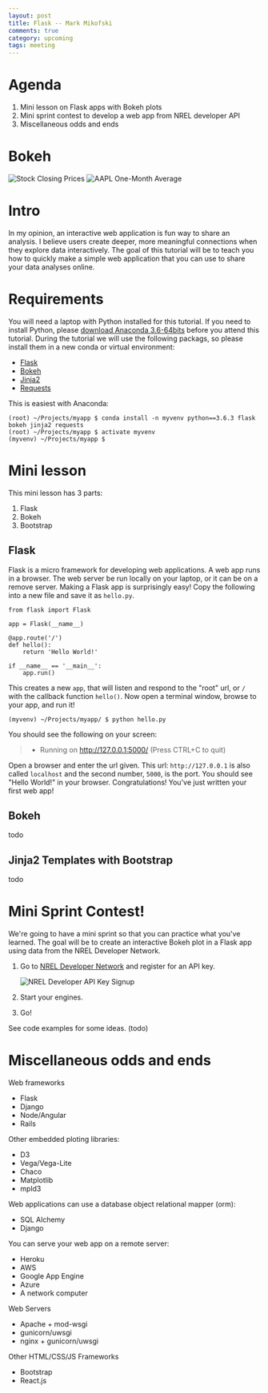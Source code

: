 ```yaml
---
layout: post
title: Flask -- Mark Mikofski
comments: true
category: upcoming
tags: meeting
---
```


# Agenda
1. Mini lesson on Flask apps with Bokeh plots
2. Mini sprint contest to develop a web app from NREL developer API
3. Miscellaneous odds and ends

# Bokeh
![Stock Closing Prices](../images/flask_2018-03-21/bokeh_plot-1.png)
![AAPL One-Month Average](../images/flask_2018-03-21/bokeh_plot-2.png)

# Intro
In my opinion, an interactive web application is fun way to share an analysis. I believe users create deeper, more
meaningful connections when they explore data interactively. The goal of this tutorial will be to teach you how to
quickly make a simple web application that you can use to share your data analyses online.

# Requirements
You will need a laptop with Python installed for this tutorial. If you need to install Python, please
[download Anaconda 3.6-64bits](https://www.anaconda.com/download/) before you attend this tutorial. During the tutorial
we will use the following packags, so please install them in a new conda or virtual environment:
* [Flask](http://flask.pocoo.org/)
* [Bokeh](https://bokeh.pydata.org/)
* [Jinja2](http://jinja.pocoo.org/)
* [Requests](http://docs.python-requests.org/)

This is easiest with Anaconda:

    (root) ~/Projects/myapp $ conda install -n myvenv python==3.6.3 flask bokeh jinja2 requests
    (root) ~/Projects/myapp $ activate myvenv
    (myvenv) ~/Projects/myapp $

# Mini lesson
This mini lesson has 3 parts:
1. Flask
2. Bokeh
3. Bootstrap

## Flask
Flask is a micro framework for developing web applications. A web app runs in a browser. The web server be run locally on your
laptop, or it can be on a remove server. Making a Flask app is surprisingly easy! Copy the following into a new file and save it as `hello.py`.

    from flask import Flask

    app = Flask(__name__)

    @app.route('/')
    def hello():
        return 'Hello World!'

    if __name__ == '__main__':
        app.run()

This creates a new `app`, that will listen and respond to the "root" url, or `/` with the callback function `hello()`.
Now open a terminal window, browse to your app, and run it!

    (myvenv) ~/Projects/myapp/ $ python hello.py

You should see the following on your screen:

> * Running on http://127.0.0.1:5000/ (Press CTRL+C to quit)

Open a browser and enter the url given. This url: `http://127.0.0.1` is also called `localhost` and the second number,
`5000`, is the port. You should see "Hello World!" in your browser. Congratulations! You've just written your first web
app!

## Bokeh
todo

## Jinja2 Templates with Bootstrap
todo

# Mini Sprint Contest!
We're going to have a mini sprint so that you can practice what you've learned. The goal will be to create an interactive
Bokeh plot in a Flask app using data from the NREL Developer Network.

1. Go to [NREL Developer Network](https://developer.nrel.gov/) and register for an API key.  

    ![NREL Developer API Key Signup](../images/flask_2018-03-21/nrel_developer_api_key_signup.png)

2. Start your engines.

3. Go!

See code examples for some ideas. (todo)

# Miscellaneous odds and ends
Web frameworks
* Flask
* Django
* Node/Angular
* Rails

Other embedded ploting libraries:
* D3
* Vega/Vega-Lite
* Chaco
* Matplotlib
* mpld3

Web applications can use a database object relational mapper (orm):
* SQL Alchemy
* Django

You can serve your web app on a remote server:
* Heroku
* AWS
* Google App Engine
* Azure
* A network computer

Web Servers
* Apache + mod-wsgi
* gunicorn/uwsgi
* nginx + gunicorn/uwsgi

Other HTML/CSS/JS Frameworks
* Bootstrap
* React.js
